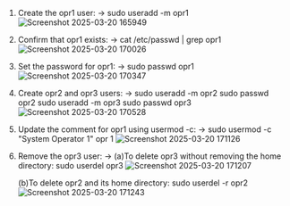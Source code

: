 1. Create the opr1 user:
-> sudo useradd -m opr1
![Screenshot 2025-03-20 165949](https://github.com/user-attachments/assets/7b4ce59b-dc4b-4084-a60b-dffb721ec225)

2. Confirm that opr1 exists:
-> cat /etc/passwd | grep opr1
![Screenshot 2025-03-20 170026](https://github.com/user-attachments/assets/3c00aab4-3e41-4639-bab8-2d8a97673eda)

3. Set the password for opr1:
-> sudo passwd opr1
![Screenshot 2025-03-20 170347](https://github.com/user-attachments/assets/09a1e491-a669-40f5-ab42-7371909a4799)

4. Create opr2 and opr3 users:
-> sudo useradd -m opr2
   sudo passwd opr2
   sudo useradd -m opr3
   sudo passwd opr3
![Screenshot 2025-03-20 170528](https://github.com/user-attachments/assets/62db044a-15f1-4d34-b0b0-241f718a2b5b)

5. Update the comment for opr1 using usermod -c:
-> sudo usermod -c "System Operator 1" opr 1
![Screenshot 2025-03-20 171126](https://github.com/user-attachments/assets/007c1924-d3a2-448d-b151-ccacb87e6a43)

6. Remove the opr3 user:
-> (a)To delete opr3 without removing the home directory:
      sudo userdel opr3
   ![Screenshot 2025-03-20 171207](https://github.com/user-attachments/assets/5ebfd68e-f631-4c4c-9102-9eed6112ccce)

      (b)To delete opr2 and its home directory:
      sudo userdel -r opr2
  ![Screenshot 2025-03-20 171243](https://github.com/user-attachments/assets/b156aba9-5f38-4a0d-9407-e40fb1c7fb34)

   
